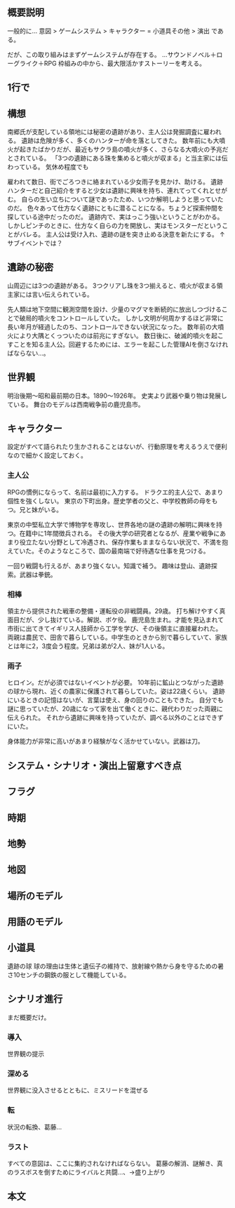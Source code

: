 ## 概要説明
一般的に…
意図 > ゲームシステム > キャラクター = 小道具その他 > 演出 である。

だが、この取り組みはまずゲームシステムが存在する。
…サウンドノベル＋ローグライク＋RPG
枠組みの中から、最大限活かすストーリーを考える。
## 1行で

## 構想
南郷氏が支配している領地には秘密の遺跡があり、主人公は発掘調査に雇われる。
遺跡は危険が多く、多くのハンターが命を落としてきた。
数年前にも大噴火が起きたばかりだが、最近もサクラ島の噴火が多く、さらなる大噴火の予兆だとされている。
「3つの遺跡にある珠を集めると噴火が収まる」と当主家には伝わっている。
気休め程度でも

雇われて数日、街でごろつきに絡まれている少女雨子を見かけ、助ける。
遺跡ハンターだと自己紹介をすると少女は遺跡に興味を持ち、連れてってくれとせがむ。
自らの生い立ちについて謎であったため、いつか解明しようと思っていたのだ。
色々あって仕方なく遺跡にともに潜ることになる。ちょうど探索仲間を探している途中だったのだ。
遺跡内で、実はっこう強いということがわかる。
しかしピンチのときに、仕方なく自らの力を開放し、実はモンスターだということがバレる。
主人公は受け入れ、遺跡の謎を突き止める決意を新たにする。
↑サブイベントでは？

## 遺跡の秘密
山周辺には3つの遺跡がある。
3つクリアし珠を3つ揃えると、噴火が収まる領主家には言い伝えられている。

先人類は地下空間に観測空間を設け、少量のマグマを断続的に放出しつづけることで破局的噴火をコントロールしていた。
しかし文明が何周かするほど非常に長い年月が経過したのち、コントロールできない状況になった。
数年前の大噴火により大隅とくっついたのは前兆にすぎない。
数日後に、破滅的噴火を起こすことを知る主人公。回避するためには、エラーを起こした管理AIを倒さなければならない…。

## 世界観
明治後期～昭和最前期の日本。1890～1926年。
史実より武器や乗り物は発展している。
舞台のモデルは西南戦争前の鹿児島市。

## キャラクター
設定がすべて語られたり生かされることはないが、行動原理を考えるうえで便利なので細かく設定しておく。

### 主人公
RPGの慣例にならって、名前は最初に入力する。
ドラクエ的主人公で、あまり個性を強くしない。
東京の下町出身。歴史学者の父と、中学校教師の母をもつ。兄と妹がいる。

東京の中堅私立大学で博物学を専攻し、世界各地の謎の遺跡の解明に興味を持つ。在籍中に1年間徴兵される。
その後大学の研究者となるが、産業や戦争にあまり役立たない分野として冷遇され、保存作業もままならない状況で、不満を抱えていた。そのようなところで、国の最南端で好待遇な仕事を見つける。

一回り戦闘も行えるが、あまり強くない。知識で補う。
趣味は登山、遺跡探索。武器は拳銃。

### 相棒
領主から提供された戦車の整備・運転役の非戦闘員。29歳。
打ち解けやすく真面目だが、少し抜けている。解説、ボケ役。
鹿児島生まれ。才能を見込まれて市街に出てきてイギリス人技師から工学を学び、その後領主に直接雇われた。
両親は農民で、田舎で暮らしている。中学生のときから別で暮らしていて、家族とは年に2，3度会う程度。兄弟は弟が2人、妹が1人いる。

### 雨子

ヒロイン。だが必須ではないイベントが必要。
10年前に鉱山とつながった遺跡の球から現れ、近くの農家に保護されて暮らしていた。姿は22歳くらい。
遺跡にいるときの記憶はないが、言葉は使え、身の回りのこともできた。
自分でも謎に思っていたが、20歳になって家を出て働くときに、親代わりだった両親に伝えられた。
それから遺跡に興味を持っていたが、調べる以外のことはできずにいた。

身体能力が非常に高いがあまり経験がなく活かせていない。武器は刀。



## システム・シナリオ・演出上留意すべき点
## フラグ
## 時期
## 地勢
## 地図
## 場所のモデル
## 用語のモデル
## 小道具
遺跡の球
球の理由は生体と遺伝子の維持で、放射線や熱から身を守るための暑さ10センチの鋼鉄の服として機能している。
## シナリオ進行
まだ概要だけ。
### 導入

世界観の提示

### 深める

世界観に没入させるとともに、ミスリードを混ぜる

### 転
状況の転換、葛藤…

### ラスト

すべての意図は、ここに集約されなければならない。
葛藤の解消、謎解き、真のラスボスを倒すためにライバルと共闘…、→盛り上がり

## 本文
